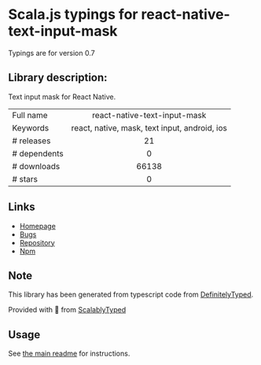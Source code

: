 
# Scala.js typings for react-native-text-input-mask

Typings are for version 0.7

## Library description:
Text input mask for React Native.

|                    |                 |
| ------------------ | :-------------: |
| Full name          | react-native-text-input-mask |
| Keywords           | react, native, mask, text input, android, ios |
| # releases         | 21 |
| # dependents       | 0 |
| # downloads        | 66138 |
| # stars            | 0 |

## Links
- [Homepage](https://github.com/react-native-community/react-native-text-input-mask)
- [Bugs](https://github.com/react-native-community/react-native-text-input-mask/issues)
- [Repository](https://github.com/react-native-community/react-native-text-input-mask)
- [Npm](https://www.npmjs.com/package/react-native-text-input-mask)
    


## Note
This library has been generated from typescript code from [DefinitelyTyped](https://definitelytyped.org).

Provided with :purple_heart: from [ScalablyTyped](https://github.com/oyvindberg/ScalablyTyped)

## Usage
See [the main readme](../../readme.md) for instructions.


